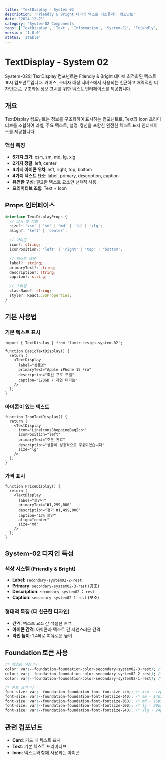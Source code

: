 ```yaml
---
title: 'TextDisplay - System 02'
description: 'Friendly & Bright 테마의 텍스트 디스플레이 컴포넌트'
date: '2024-12-28'
category: 'System-02 Components'
tags: ['TextDisplay', 'Text', 'Information', 'System-02', 'Friendly', 'Commerce']
version: '1.0.0'
status: 'stable'
---
```


# TextDisplay - System 02

System-02의 TextDisplay 컴포넌트는 Friendly & Bright 테마에 최적화된 텍스트 표시 컴포넌트입니다. 커머스, 소비자 대상 서비스에서 사용되는 친근하고 매력적인 디자인으로, 구조화된 정보 표시를 위한 텍스트 인터페이스를 제공합니다.

## 개요

TextDisplay 컴포넌트는 정보를 구조화하여 표시하는 컴포넌트로, Text와 Icon 프리미티브를 조합하여 라벨, 주요 텍스트, 설명, 캡션을 포함한 완전한 텍스트 표시 인터페이스를 제공합니다.

### 핵심 특징

- **5가지 크기**: xsm, sm, md, lg, xlg
- **2가지 정렬**: left, center
- **4가지 아이콘 위치**: left, right, top, bottom
- **4가지 텍스트 요소**: label, primary, description, caption
- **유연한 구성**: 필요한 텍스트 요소만 선택적 사용
- **프리미티브 조합**: Text + Icon

## Props 인터페이스

```typescript
interface TextDisplayProps {
  // 크기 및 정렬
  size?: 'xsm' | 'sm' | 'md' | 'lg' | 'xlg';
  align?: 'left' | 'center';
  
  // 아이콘
  icon?: string;
  iconPosition?: 'left' | 'right' | 'top' | 'bottom';
  
  // 텍스트 내용
  label?: string;
  primaryText?: string;
  description?: string;
  caption?: string;
  
  // 스타일
  className?: string;
  style?: React.CSSProperties;
}
```

## 기본 사용법

### 기본 텍스트 표시

```tsx
import { TextDisplay } from 'lumir-design-system-02';

function BasicTextDisplay() {
  return (
    <TextDisplay
      label="상품명"
      primaryText="Apple iPhone 15 Pro"
      description="최신 프로 모델"
      caption="128GB / 자연 티타늄"
    />
  );
}
```

### 아이콘이 있는 텍스트

```tsx
function IconTextDisplay() {
  return (
    <TextDisplay
      icon="LineIconsShoppingBagIcon"
      iconPosition="left"
      primaryText="주문 완료"
      description="상품이 성공적으로 주문되었습니다"
      size="lg"
    />
  );
}
```

### 가격 표시

```tsx
function PriceDisplay() {
  return (
    <TextDisplay
      label="할인가"
      primaryText="₩1,299,000"
      description="정가 ₩1,499,000"
      caption="13% 할인"
      align="center"
      size="md"
    />
  );
}
```

## System-02 디자인 특성

### 색상 시스템 (Friendly & Bright)

- **Label**: `secondary-system02-2-rest`
- **Primary**: `secondary-system02-3-rest` (강조)
- **Description**: `secondary-system02-2-rest`
- **Caption**: `secondary-system02-1-rest` (보조)

### 형태적 특징 (더 친근한 디자인)

- **간격**: 텍스트 요소 간 적절한 여백
- **아이콘 간격**: 아이콘과 텍스트 간 자연스러운 간격
- **라인 높이**: 1.4배로 여유로운 높이

## Foundation 토큰 사용

```css
/* 텍스트 색상 */
color: var(--foundation-foundation-color-secondary-system02-3-rest); /* Primary */
color: var(--foundation-foundation-color-secondary-system02-2-rest); /* Label, Description */
color: var(--foundation-foundation-color-secondary-system02-1-rest); /* Caption */

/* 폰트 크기 */
font-size: var(--foundation-foundation-font-fontsize-120); /* xsm - 12px */
font-size: var(--foundation-foundation-font-fontsize-140); /* sm - 14px */
font-size: var(--foundation-foundation-font-fontsize-160); /* md - 16px */
font-size: var(--foundation-foundation-font-fontsize-200); /* lg - 20px (개선됨) */
font-size: var(--foundation-foundation-font-fontsize-240); /* xlg - 24px (개선됨) */
```

## 관련 컴포넌트

- **Card**: 카드 내 텍스트 표시
- **Text**: 기본 텍스트 프리미티브
- **Icon**: 텍스트와 함께 사용되는 아이콘 